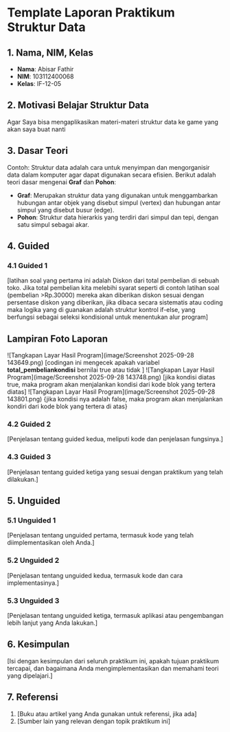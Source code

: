 # Template Laporan Praktikum Struktur Data

## 1. Nama, NIM, Kelas
- **Nama**: Abisar Fathir
- **NIM**: 103112400068
- **Kelas**: IF-12-05

## 2. Motivasi Belajar Struktur Data
Agar Saya bisa mengaplikasikan materi-materi struktur data ke game yang akan saya buat nanti

## 3. Dasar Teori
Contoh: Struktur data adalah cara untuk menyimpan dan mengorganisir data dalam komputer agar dapat digunakan secara efisien. Berikut adalah teori dasar mengenai **Graf** dan **Pohon**:

- **Graf**: Merupakan struktur data yang digunakan untuk menggambarkan hubungan antar objek yang disebut simpul (vertex) dan hubungan antar simpul yang disebut busur (edge).
- **Pohon**: Struktur data hierarkis yang terdiri dari simpul dan tepi, dengan satu simpul sebagai akar.

## 4. Guided
### 4.1 Guided 1
[latihan soal yang pertama ini adalah Diskon dari total pembelian di sebuah toko. Jika total pembelian kita melebihi syarat seperti di contoh latihan soal (pembelian >Rp.30000)  mereka akan diberikan diskon sesuai dengan persentase diskon yang diberikan, jika dibaca secara sistematis atau coding maka logika yang di guanakan adalah struktur kontrol if-else, yang berfungsi sebagai seleksi kondisional untuk menentukan alur program]  

## Lampiran Foto Laporan

![Tangkapan Layar Hasil Program](image/Screenshot 2025-09-28 143649.png)
[codingan ini mengecek apakah variabel **total_pembeliankondisi** bernilai true atau tidak ]
![Tangkapan Layar Hasil Program](image/Screenshot 2025-09-28 143748.png)
[jika kondisi diatas true, maka program akan menjalankan kondisi dari kode blok yang tertera diatas]
![Tangkapan Layar Hasil Program](image/Screenshot 2025-09-28 143801.png)
{jika kondisi nya adalah false, maka program akan menjalankan kondiri dari kode blok yang tertera di atas}


### 4.2 Guided 2
[Penjelasan tentang guided kedua, meliputi kode dan penjelasan fungsinya.]

### 4.3 Guided 3
[Penjelasan tentang guided ketiga yang sesuai dengan praktikum yang telah dilakukan.]

## 5. Unguided
### 5.1 Unguided 1
[Penjelasan tentang unguided pertama, termasuk kode yang telah diimplementasikan oleh Anda.]

### 5.2 Unguided 2
[Penjelasan tentang unguided kedua, termasuk kode dan cara implementasinya.]

### 5.3 Unguided 3
[Penjelasan tentang unguided ketiga, termasuk aplikasi atau pengembangan lebih lanjut yang Anda lakukan.]

## 6. Kesimpulan
[Isi dengan kesimpulan dari seluruh praktikum ini, apakah tujuan praktikum tercapai, dan bagaimana Anda mengimplementasikan dan memahami teori yang dipelajari.]

## 7. Referensi
1. [Buku atau artikel yang Anda gunakan untuk referensi, jika ada]
2. [Sumber lain yang relevan dengan topik praktikum ini]